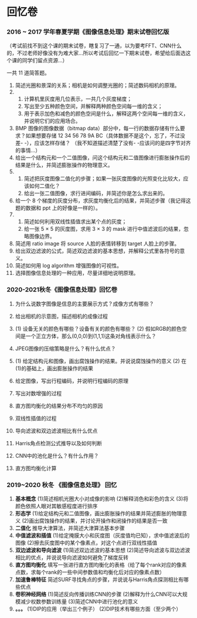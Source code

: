 # 回忆卷





### 2016 ~ 2017 学年春夏学期《图像信息处理》期末试卷回忆版

（考试前找不到这个课的期末试卷，瞎复习了一通，以为要考FFT、CNN什么的，不过老师好像没有为难大家...所以考试后回忆一下期末试卷，希望给后面选这个课的同学们留点资源...）

一共 11 道简答题。

1. 简述光圈和景深的关系；相机是如何调整光圈的；简述数码相机的原理。
2. 1. 计算机里灰度用几位表示，一共几个灰度梯度；
   2. 写出至少五种颜色空间，并解释两种颜色空间每一维的含义；
   3. 用于表示加色和减色的颜色空间是什么，解释这两个空间每一维的含义，并说明它们的应用场合。
3. BMP 图像的图像数据（bitmap data）部分中，每一行的数据存储有什么要求？如果想要存储 12 34 56 78 9A BC（具体数据不是这个，忘了，不过没差- -），应该怎样存储？ （我不知道描述清楚了没有- -应该问的是四字节对齐的事情...）
4. 给出一个结构元和一个二值图像，问这个结构元和二值图像进行膨胀操作后的结果是什么，并简述膨胀操作的物理意义。
5. 1. 简述把灰度图像二值化的步骤；如果一张灰度图像的光照变化比较大，应该如何二值化？
   2. 给出一张二值图像，求行进间编码，并简述你是怎么求出来的。
6. 给一个 8 个梯度的灰度分布，求灰度均衡化后的结果，并简述步骤（我记得这题的数据和 ppt 上的好像是一样的）。
7. 1. 简述如何利用双线性插值求出某个点的灰度；
   2. 给一张 5 × 5 的灰度图，求用 3 × 3 的 mask 进行中值滤波后的结果，忽略图像边界。
8. 简述用 ratio image 将 source 人脸的表情转移到 target 人脸上的步骤。
9. 给出双边滤波的公式，简述双边滤波的基本思想，并解释公式里各符号的意义。
10. 简述如何用 log algorithm 增强图像的可视性。
11. 选择图像信息处理的一种应用，尽量详细地说明原理。



### 2020-2021秋冬《图像信息处理》回忆卷

1. 为什么说数字图像是信息的主要展示方式？成像方式有哪些？

2. 给出相机的示意图，描述相机的成像过程 
3. (1) 设备无关的颜色有哪些？设备有关的颜色有哪些？    (2) 假如RGB的颜色空间是一个正立方体，那么(0,0,0)到(1,1,1)这条对角线表示什么？
4. JPEG图像的压缩策略是什么？有什么优点？
5. (1) 给定结构元和图像，画出腐蚀操作的结果。并说说腐蚀操作的意义    (2) 在(1)的基础上，画出膨胀操作的结果
6. 给定图像，写出行程编码，并说明行程编码的原理
7. 写出对数增强的过程 
8. 直方图均衡化的结果分布不均匀的原因 
9. 双线性插值的过程
10. 导向滤波和双边滤波相比有什么优点 
11. Harris角点检测公式推导以及如何判断 
12. CNN中的池化是什么？有什么作用？
13. 直方图均衡化计算





### 2019~2020 秋冬 《图像信息处理》 回忆

1. **基本概念**
   (1)简述相机光圈大小对成像的影响
   (2)解释消色和彩色的含义
   (3)将颜色依照人眼对其敏感程度进行排序
2. **形态学**
   (1)给定结构元和二值图像，画出膨胀操作的结果并简述膨胀的物理意义
   (2)画出腐蚀操作的结果，并讨论开操作和闭操作的结果是否一致
3. **二值化**
   推导大津算法，并简述大津算法基本步骤
4. **中值滤波和插值**
   (1)给定掩膜大小和灰度图（灰度值均已知），求中值滤波后的图像
   (2)擦去灰度图中的某个像素点，对这个点进行双线性插值
5. **双边滤波和导向滤波**
   (1)简述双边滤波的基本思想
   (2)简述导向滤波与双边滤波相比的优点，并说说导向滤波如何避免了梯度反转
6. **直方图均衡化**
   填写一张进行直方图均衡化的表格（给了每个rank对应的像素点数，求每个rank的一些中间参数值和均衡化后对应的像素点数）
7. **加速鲁棒特征**
   简述SURF寻找角点的步骤，并说说与Harris角点探测相比有哪些优点
8. **卷积神经网络**
   (1)简述反向传播训练CNN的步骤
   (2)解释为什么CNN可以大规模减少权数参数训练量
   (3)简述CNN中进行池化的意义
9. **。。。**
   (1)DIP的应用（举出三个例子）
   (2)DIP技术有哪些方面（至少两个）